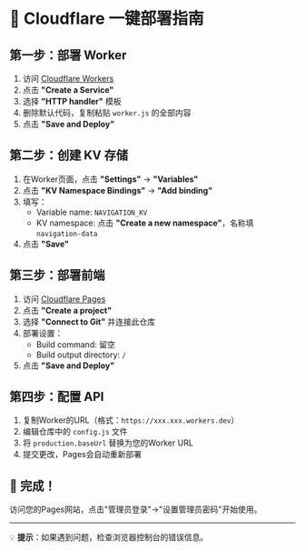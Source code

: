 # 🚀 Cloudflare 一键部署指南

## 第一步：部署 Worker

1. 访问 [Cloudflare Workers](https://workers.cloudflare.com/)
2. 点击 **"Create a Service"**
3. 选择 **"HTTP handler"** 模板
4. 删除默认代码，复制粘贴 `worker.js` 的全部内容
5. 点击 **"Save and Deploy"**

## 第二步：创建 KV 存储

1. 在Worker页面，点击 **"Settings"** → **"Variables"**
2. 点击 **"KV Namespace Bindings"** → **"Add binding"**
3. 填写：
   - Variable name: `NAVIGATION_KV`
   - KV namespace: 点击 **"Create a new namespace"**，名称填 `navigation-data`
4. 点击 **"Save"**

## 第三步：部署前端

1. 访问 [Cloudflare Pages](https://pages.cloudflare.com/)
2. 点击 **"Create a project"**
3. 选择 **"Connect to Git"** 并连接此仓库
4. 部署设置：
   - Build command: 留空
   - Build output directory: `/`
5. 点击 **"Save and Deploy"**

## 第四步：配置 API

1. 复制Worker的URL（格式：`https://xxx.xxx.workers.dev`）
2. 编辑仓库中的 `config.js` 文件
3. 将 `production.baseUrl` 替换为您的Worker URL
4. 提交更改，Pages会自动重新部署

## 🎉 完成！

访问您的Pages网站，点击"管理员登录"→"设置管理员密码"开始使用。

---
💡 **提示**：如果遇到问题，检查浏览器控制台的错误信息。 